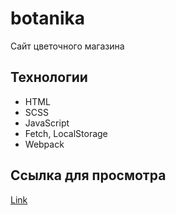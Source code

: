 # botanika
Сайт цветочного магазина
## Технологии
- HTML
- SCSS
- JavaScript
- Fetch, LocalStorage
- Webpack
## Ссылка для просмотра
[Link](https://web-ron.ru/botanika)
